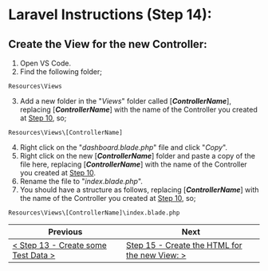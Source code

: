 # Laravel Instructions (Step 14):

## Create the View for the new Controller:

1. Open VS Code.
2. Find the following folder;

```
Resources\Views
```
3. Add a new folder in the "_Views_" folder called [**_ControllerName_**], replacing [**_ControllerName_**] with the name of the Controller you created at [Step 10](laravel-10.md), so;

```
Resources\Views\[ControllerName]
```

4. Right click on the "_dashboard.blade.php_" file and click "_Copy_".
5. Right click on the new [**_ControllerName_**] folder and paste a copy of the file here, replacing [**_ControllerName_**] with the name of the Controller you created at [Step 10](laravel-10.md).
6. Rename the file to "_index.blade.php_".
7. You should have a structure as follows, replacing [**_ControllerName_**] with the name of the Controller you created at [Step 10](laravel-10.md), so;

```
Resources\Views\[ControllerName]\index.blade.php
```


| Previous | Next |
| -------- | ---- |
| [< Step 13 - Create some Test Data >](laravel-13.md) | [Step 15 - Create the HTML for the new View: >](laravel-15.md) |